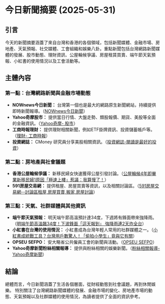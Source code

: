 # 今日新聞摘要 (2025-05-31)

## 引言

今天的新聞摘要涵蓋了來自台灣和香港的各個領域，包括新聞媒體、金融市場、房地產、天氣預報、社交媒體、工會組織和娛樂八卦。重點新聞包括台灣網路新聞媒體的發展、股市動態、理財資訊、公屋輪候爭議、房屋租賃買賣、端午節天氣預報、小紅書的使用情況以及工會活動等。

## 主體內容

### 第一點：台灣網路新聞與金融市場動態

*   **NOWnews今日新聞：** 台灣第一個也是最大的網路原生新聞網站，持續提供即時新聞報導。（[NOWnews今日新聞](https://www.nownews.com/)）
*   **Yahoo奇摩股市：** 提供當日行情、大盤走勢、類股報價、期貨、美股等全面的金融資訊。（[Yahoo奇摩- 股市](https://tw.yahoo.com/finance/)）
*   **工商時報理財：** 提供理財相關新聞，例如ETF掛牌資訊、投資儲蓄帳戶等。（[理財- 工商時報](https://www.ctee.com.tw/wealth)）
*   **投資網誌：** CMoney 研究員分享美股相關資訊。（[投資網誌-閱讀是最好的投資](https://www.cmoney.tw/notes/?cid=22814)）

### 第二點：房地產與社會議題

*   **香港公屋輪候爭議：** 新移民婦女快速獲得公屋引發討論。（[公屋輪候4年即畢業新移民婦1原因「極速上樓」惹議：我算慢了！](https://www.hk01.com/%E7%86%B1%E7%88%86%E8%A9%B1%E9%A1%8C/60242727/%E5%85%AC%E5%B1%8B%E8%BC%AA%E5%80%994%E5%B9%B4%E5%8D%B3%E7%95%A2%E6%A5%AD-%E6%96%B0%E7%A7%BB%E6%B0%91%E5%A9%A61%E5%8E%9F%E5%9B%A0-%E6%A5%B5%E9%80%9F%E4%B8%8A%E6%A8%93-%E6%83%B9%E8%AD%B0-%E6%88%91%E7%AE%97%E6%85%A2%E4%BA%86)）
*   **591房屋交易網：** 提供租屋、房屋買賣等資訊，以及相關討論區。（[591房屋交易網--討論區租屋,房屋買賣,搬家,房屋討論](https://bbs.591.com.tw/f?firstRow=80&totalRows=3755&forum_type=1&module=index&action=index)）

### 第三點：天氣、社群媒體與其他資訊

*   **端午節天氣預報：** 明天端午節高溫預計達34度，下週將有鋒面帶來強降雨。（[明端午節高溫飆34度！下波鋒面「這天報到」 強降雨連2天炸全台](https://tw.news.yahoo.com/%E6%98%8E%E7%AB%AF%E5%8D%88%E7%AF%80%E9%AB%98%E6%BA%AB%E9%A3%8634%E5%BA%A6-%E4%B8%8B%E6%B3%A2%E9%8B%92%E9%9D%A2-%E9%80%99%E5%A4%A9%E5%A0%B1%E5%88%B0-%E5%BC%B7%E9%99%8D%E9%9B%A8%E9%80%A32%E5%A4%A9%E7%82%B8%E5%85%A8%E5%8F%B0-125907393.html)）
*   **小紅書在台灣的使用情況：** 小紅書成為台灣年輕人常用的社群媒體之一。（[小紅書成統戰工具？台灣用戶數驚人！「偷拍小學生」竟與它有關](https://tw.nextapple.com/international/20250530/F5AE8960BB1B16DFB08764B683A4AD8D)）
*   **OPSEU SEFPO：** 安大略省公共僱員工會的新聞與活動。（[OPSEU SEFPO](https://opseu.org/)）
*   **Yahoo奇摩新聞粉絲相關報導：** 提供與粉絲相關的娛樂新聞。（[粉絲相關報導- Yahoo奇摩新聞](https://hk.news.yahoo.com/tag/%E7%B2%89%E7%B5%B2)）

## 結論

總體而言，今日新聞涵蓋了生活各個層面，從財經動態到社會議題，再到休閒娛樂。 特別關注了台灣網路新聞媒體的發展、金融市場的變化、房地產市場的動態、天氣預報以及社群媒體的使用情況，為讀者提供了全面的資訊參考。
